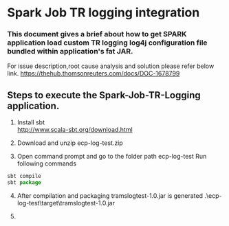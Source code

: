 # Spark Job TR logging integration

### This document gives a brief about how to get SPARK application load custom TR logging log4j configuration file bundled within application's fat JAR.

For issue description,root cause analysis and solution please refer below link.
https://thehub.thomsonreuters.com/docs/DOC-1678799

## Steps to execute the Spark-Job-TR-Logging application.

1) Install sbt</br>
   http://www.scala-sbt.org/download.html
  
2) Download and unzip ecp-log-test.zip

3) Open command prompt and go to the folder path ecp-log-test
   Run following commands 
```javascript 
sbt compile
sbt package 
```
4) After compilation and packaging tramslogtest-1.0.jar is generated
   .\ecp-log-test\target\tramslogtest-1.0.jar
   
5)
